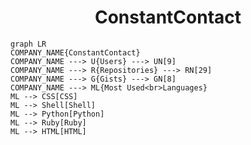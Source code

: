 <h1 align="center">ConstantContact</h1>

```mermaid
graph LR
COMPANY_NAME{ConstantContact}
COMPANY_NAME ---> U{Users} ---> UN[9]
COMPANY_NAME ---> R{Repositories} ---> RN[29]
COMPANY_NAME ---> G{Gists} ---> GN[8]
COMPANY_NAME ---> ML{Most Used<br>Languages}
ML --> CSS[CSS]
ML --> Shell[Shell]
ML --> Python[Python]
ML --> Ruby[Ruby]
ML --> HTML[HTML]
```
